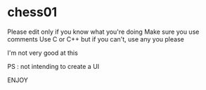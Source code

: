 # chess01
Please edit only if you know what you're doing
Make sure you use comments 
Use C or C++ but if you can't, use any you please 

I'm not very good at this

PS : not intending to create a UI

ENJOY
